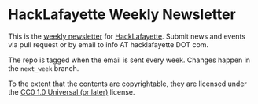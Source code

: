 # HackLafayette Weekly Newsletter

This is the [weekly newsletter](newsletter.md) for [HackLafayette](http://hacklafayette.com). Submit news and events via pull request or by email to info AT hacklafayette DOT com. 

The repo is tagged when the email is sent every week. Changes happen in the `next_week` branch.

To the extent that the contents are copyrightable, they are licensed under the [CC0 1.0 Universal (or later)](https://creativecommons.org/publicdomain/zero/1.0/legalcode) license.
